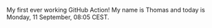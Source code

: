My first ever working GitHub Action!
My name is Thomas and today is Monday, 11 September, 08:05 CEST. 

